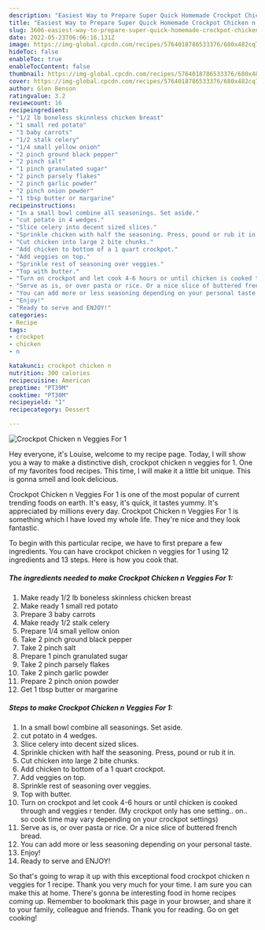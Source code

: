 ```yaml
---
description: "Easiest Way to Prepare Super Quick Homemade Crockpot Chicken n Veggies For 1"
title: "Easiest Way to Prepare Super Quick Homemade Crockpot Chicken n Veggies For 1"
slug: 3606-easiest-way-to-prepare-super-quick-homemade-crockpot-chicken-n-veggies-for-1
date: 2022-05-23T06:06:16.131Z
image: https://img-global.cpcdn.com/recipes/5764018786533376/680x482cq70/crockpot-chicken-n-veggies-for-1-recipe-main-photo.jpg
hideToc: false
enableToc: true
enableTocContent: false
thumbnail: https://img-global.cpcdn.com/recipes/5764018786533376/680x482cq70/crockpot-chicken-n-veggies-for-1-recipe-main-photo.jpg
cover: https://img-global.cpcdn.com/recipes/5764018786533376/680x482cq70/crockpot-chicken-n-veggies-for-1-recipe-main-photo.jpg
author: Glen Benson
ratingvalue: 3.2
reviewcount: 16
recipeingredient:
- "1/2 lb boneless skinnless chicken breast"
- "1 small red potato"
- "3 baby carrots"
- "1/2 stalk celery"
- "1/4 small yellow onion"
- "2 pinch ground black pepper"
- "2 pinch salt"
- "1 pinch granulated sugar"
- "2 pinch parsely flakes"
- "2 pinch garlic powder"
- "2 pinch onion powder"
- "1 tbsp butter or margarine"
recipeinstructions:
- "In a small bowl combine all seasonings. Set aside."
- "cut potato in 4 wedges."
- "Slice celery into decent sized slices."
- "Sprinkle chicken with half the seasoning. Press, pound or rub it in."
- "Cut chicken into large 2 bite chunks."
- "Add chicken to bottom of a 1 quart crockpot."
- "Add veggies on top."
- "Sprinkle rest of seasoning over veggies."
- "Top with butter."
- "Turn on crockpot and let cook 4-6 hours or until chicken is cooked through and veggies r tender. (My crockpot only has one setting.. on.. so cook time may vary depending on your crockpot settings)"
- "Serve as is, or over pasta or rice. Or a nice slice of buttered french bread."
- "You can add more or less seasoning depending on your personal taste."
- "Enjoy!"
- "Ready to serve and ENJOY!"
categories:
- Recipe
tags:
- crockpot
- chicken
- n

katakunci: crockpot chicken n 
nutrition: 300 calories
recipecuisine: American
preptime: "PT39M"
cooktime: "PT30M"
recipeyield: "1"
recipecategory: Dessert

---
```



![Crockpot Chicken n Veggies For 1](https://img-global.cpcdn.com/recipes/5764018786533376/680x482cq70/crockpot-chicken-n-veggies-for-1-recipe-main-photo.jpg)

Hey everyone, it's Louise, welcome to my recipe page. Today, I will show you a way to make a distinctive dish, crockpot chicken n veggies for 1. One of my favorites food recipes. This time, I will make it a little bit unique. This is gonna smell and look delicious.



Crockpot Chicken n Veggies For 1 is one of the most popular of current trending foods on earth. It's easy, it's quick, it tastes yummy. It's appreciated by millions every day. Crockpot Chicken n Veggies For 1 is something which I have loved my whole life. They're nice and they look fantastic.


To begin with this particular recipe, we have to first prepare a few ingredients. You can have crockpot chicken n veggies for 1 using 12 ingredients and 13 steps. Here is how you cook that.

<!--inarticleads1-->

##### The ingredients needed to make Crockpot Chicken n Veggies For 1:

1. Make ready 1/2 lb boneless skinnless chicken breast
1. Make ready 1 small red potato
1. Prepare 3 baby carrots
1. Make ready 1/2 stalk celery
1. Prepare 1/4 small yellow onion
1. Take 2 pinch ground black pepper
1. Take 2 pinch salt
1. Prepare 1 pinch granulated sugar
1. Take 2 pinch parsely flakes
1. Take 2 pinch garlic powder
1. Prepare 2 pinch onion powder
1. Get 1 tbsp butter or margarine




<!--inarticleads2-->

##### Steps to make Crockpot Chicken n Veggies For 1:

1. In a small bowl combine all seasonings. Set aside.
1. cut potato in 4 wedges.
1. Slice celery into decent sized slices.
1. Sprinkle chicken with half the seasoning. Press, pound or rub it in.
1. Cut chicken into large 2 bite chunks.
1. Add chicken to bottom of a 1 quart crockpot.
1. Add veggies on top.
1. Sprinkle rest of seasoning over veggies.
1. Top with butter.
1. Turn on crockpot and let cook 4-6 hours or until chicken is cooked through and veggies r tender. (My crockpot only has one setting.. on.. so cook time may vary depending on your crockpot settings)
1. Serve as is, or over pasta or rice. Or a nice slice of buttered french bread.
1. You can add more or less seasoning depending on your personal taste.
1. Enjoy!
1. Ready to serve and ENJOY!



So that's going to wrap it up with this exceptional food crockpot chicken n veggies for 1 recipe. Thank you very much for your time. I am sure you can make this at home. There's gonna be interesting food in home recipes coming up. Remember to bookmark this page in your browser, and share it to your family, colleague and friends. Thank you for reading. Go on get cooking!
